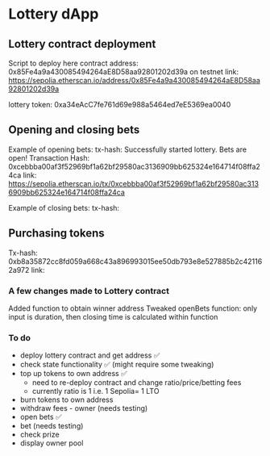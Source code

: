# Lottery dApp

## Lottery contract deployment
Script to deploy here
contract address: 0x85Fe4a9a430085494264aE8D58aa92801202d39a
on testnet link: https://sepolia.etherscan.io/address/0x85Fe4a9a430085494264aE8D58aa92801202d39a

lottery token: 0xa34eAcC7fe761d69e988a5464ed7eE5369ea0040

## Opening and closing bets
Example of opening bets:
tx-hash: 
Successfully started lottery. Bets are open!
Transaction Hash: 0xcebbba00af3f52969bf1a62bf29580ac3136909bb625324e164714f08ffa24ca
link: https://sepolia.etherscan.io/tx/0xcebbba00af3f52969bf1a62bf29580ac3136909bb625324e164714f08ffa24ca

Example of closing bets:
tx-hash:

## Purchasing tokens
Tx-hash: 0xb8a35872cc8fd059a668c43a896993015ee50db793e8e527885b2c421162a972
link:

### A few changes made to Lottery contract
Added function to obtain winner address
Tweaked openBets function: only input is duration, then closing time is calculated within function

### To do 
- deploy lottery contract and get address ✅
- check state functionality ✅ (might require some tweaking)
- top up tokens to own address ✅
    - need to re-deploy contract and change ratio/price/betting fees
    - currently ratio is 1 i.e. 1 Sepolia= 1 LTO
- burn tokens to own address
- withdraw fees - owner (needs testing)
- open bets ✅
- bet (needs testing)
- check prize
- display owner pool
